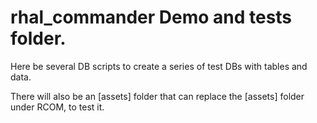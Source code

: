 rhal_commander Demo and tests folder.
=====================================

Here be several DB scripts to create a series of test DBs with tables and
data.

There will also be an [assets] folder that can replace the [assets] folder under
RCOM, to test it.

